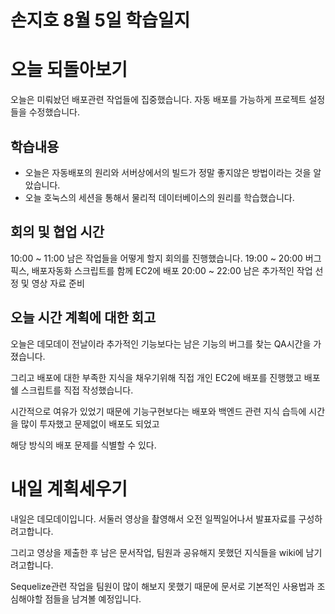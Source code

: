# 손지호 8월 5일 학습일지

# 오늘 되돌아보기

오늘은 미뤄놨던 배포관련 작업들에 집중했습니다. 자동 배포를 가능하게 프로젝트 설정들을 수정했습니다.

## 학습내용

- 오늘은 자동배포의 원리와 서버상에서의 빌드가 정말 좋지않은 방법이라는 것을 알았습니다.
- 오늘 호눅스의 세션을 통해서 물리적 데이터베이스의 원리를 학습했습니다.

## 회의 및 협업 시간

10:00 ~ 11:00 남은 작업들을 어떻게 할지 회의를 진행했습니다.
19:00 ~ 20:00 버그픽스, 배포자동화 스크립트를 함께 EC2에 배포
20:00 ~ 22:00 남은 추가적인 작업 선정 및 영상 자료 준비

## 오늘 시간 계획에 대한 회고

오늘은 데모데이 전날이라 추가적인 기능보다는 남은 기능의 버그를 찾는 QA시간을 가졌습니다.

그리고 배포에 대한 부족한 지식을 채우기위해 직접 개인 EC2에 배포를 진행했고 배포 쉘 스크립트를 직접 작성했습니다.

시간적으로 여유가 있었기 때문에 기능구현보다는 배포와 백엔드 관련 지식 습득에 시간을 많이 투자했고 문제없이 배포도 되었고

해당 방식의 배포 문제를 식별할 수 있다.

# 내일 계획세우기

내일은 데모데이입니다. 서둘러 영상을 촬영해서 오전 일찍일어나서 발표자료를 구성하려고합니다.

그리고 영상을 제출한 후 남은 문서작업, 팀원과 공유해지 못했던 지식들을 wiki에 남기려고합니다.

Sequelize관련 작업을 팀원이 많이 해보지 못했기 때문에 문서로 기본적인 사용법과 조심해야할 점들을 남겨볼 예정입니다.
